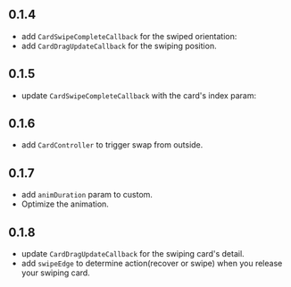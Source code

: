 ## 0.1.4

- add `CardSwipeCompleteCallback` for the swiped orientation:
- add `CardDragUpdateCallback` for the swiping position.

## 0.1.5
- update `CardSwipeCompleteCallback` with the card's index param:

## 0.1.6
- add `CardController` to trigger swap from outside.

## 0.1.7
- add `animDuration` param to custom.
- Optimize the animation.

## 0.1.8
- update `CardDragUpdateCallback` for the swiping card's detail.
- add `swipeEdge` to determine action(recover or swipe) when you release your swiping card.